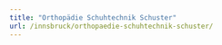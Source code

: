 ```yaml
---
title: "Orthopädie Schuhtechnik Schuster"
url: /innsbruck/orthopaedie-schuhtechnik-schuster/
---
```

